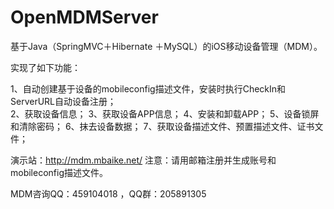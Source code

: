 # OpenMDMServer

基于Java（SpringMVC＋Hibernate ＋MySQL）的iOS移动设备管理（MDM）。

实现了如下功能：

1、自动创建基于设备的mobileconfig描述文件，安装时执行CheckIn和ServerURL自动设备注册；	
2、获取设备信息；
3、获取设备APP信息；
4、安装和卸载APP；
5、设备锁屏和清除密码；
6、抹去设备数据；
7、获取设备描述文件、预置描述文件、证书文件；

演示站：http://mdm.mbaike.net/  注意：请用邮箱注册并生成账号和mobileconfig描述文件。

MDM咨询QQ：459104018 ，QQ群：205891305
